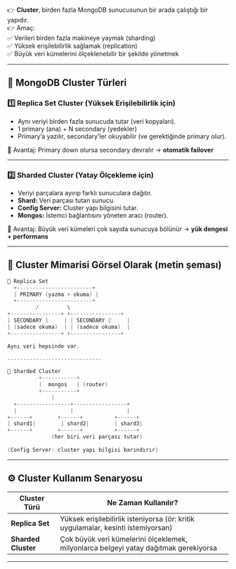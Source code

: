 👉 **Cluster**, birden fazla MongoDB sunucusunun bir arada çalıştığı bir yapıdır.  
👉 Amaç:  
✅ Verileri birden fazla makineye yaymak (sharding)  
✅ Yüksek erişilebilirlik sağlamak (replication)  
✅ Büyük veri kümelerini ölçeklenebilir bir şekilde yönetmek

---

## 🔹 **MongoDB Cluster Türleri**

### 1️⃣ **Replica Set Cluster (Yüksek Erişilebilirlik için)**

- Aynı veriyi birden fazla sunucuda tutar (veri kopyaları).
- 1 primary (ana) + N secondary (yedekler)
- Primary’a yazılır, secondary’ler okuyabilir (ve gerektiğinde primary olur).

📌 Avantaj: Primary down olursa secondary devralır → **otomatik failover**

---

### 2️⃣ **Sharded Cluster (Yatay Ölçekleme için)**

- Veriyi parçalara ayırıp farklı sunuculara dağıtır.
- **Shard:** Veri parçası tutan sunucu.
- **Config Server:** Cluster yapı bilgisini tutar.
- **Mongos:** İstemci bağlantısını yöneten aracı (router).

📌 Avantaj: Büyük veri kümeleri çok sayıda sunucuya bölünür → **yük dengesi + performans**

---

## 🎨 **Cluster Mimarisi Görsel Olarak (metin şeması)**



```c
📌 Replica Set
  +------------------------+
  | PRIMARY (yazma + okuma) |
  +------------------------+
         /         \
+----------------+ +----------------+
| SECONDARY 1     | | SECONDARY 2     |
| (sadece okuma)  | | (sadece okuma)  |
+----------------+ +----------------+

Aynı veri hepsinde var.

------------------------------

📌 Sharded Cluster
          +-----------+
          |  mongos   | (router)
          +-----------+
              |
  +-----------------+-----------------+
  |                 |                 |
+------+        +------+          +------+
| shard1|        | shard2|        | shard3|
+------+        +------+          +------+
              (her biri veri parçası tutar)
              
(Config Server: cluster yapı bilgisi barındırır)
```

---

## ⚙ **Cluster Kullanım Senaryosu**

|Cluster Türü|Ne Zaman Kullanılır?|
|---|---|
|**Replica Set**|Yüksek erişilebilirlik isteniyorsa (ör: kritik uygulamalar, kesinti istemiyorsan)|
|**Sharded Cluster**|Çok büyük veri kümelerini ölçeklemek, milyonlarca belgeyi yatay dağıtmak gerekiyorsa|

---